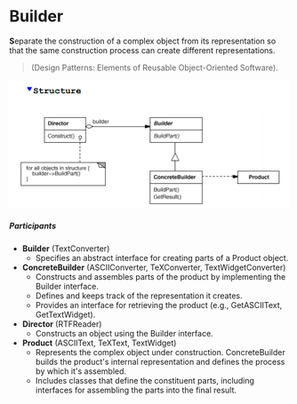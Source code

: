 # Builder

**S**eparate the construction of a complex object from its representation
so that the same construction process can create different representations. 

> (Design Patterns: Elements of Reusable Object-Oriented Software).

![structure](assets/img/structure.PNG)

##### Participants 

- **Builder** (TextConverter)
  - Specifies an abstract interface for creating parts of a Product object.
- **ConcreteBuilder** (ASCIIConverter, TeXConverter, TextWidgetConverter)
  - Constructs and assembles parts of the product by implementing the Builder interface.
  - Defines and keeps track of the representation it creates.
  - Provides an interface for retrieving the product (e.g., GetASCIIText, GetTextWidget).
- **Director** (RTFReader)
  - Constructs an object using the Builder interface.
- **Product** (ASCIIText, TeXText, TextWidget)
  - Represents the complex object under construction. ConcreteBuilder builds the product's internal representation and defines the process by which it's assembled.
  - Includes classes that define the constituent parts, including interfaces for assembling the parts into the final result. 

